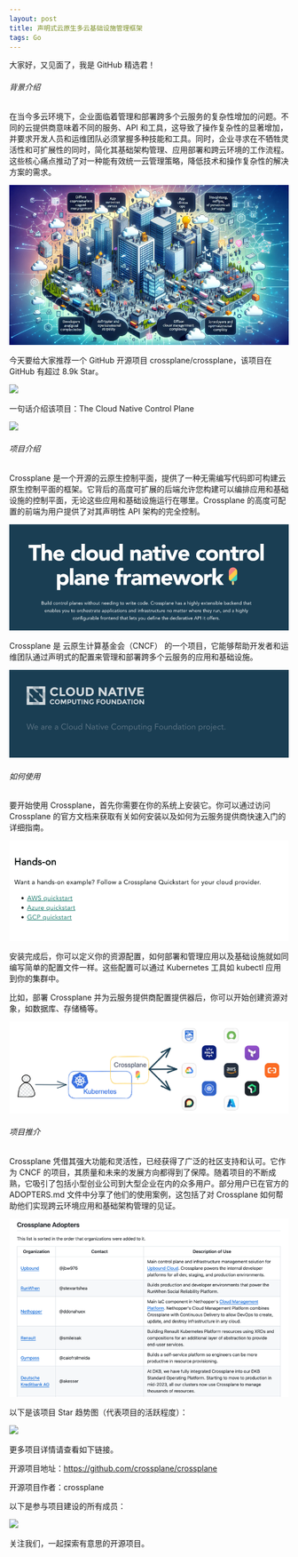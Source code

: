 ```yaml
---
layout: post
title: 声明式云原生多云基础设施管理框架
tags: Go
---
```


大家好，又见面了，我是 GitHub 精选君！

###### 背景介绍

在当今多云环境下，企业面临着管理和部署跨多个云服务的复杂性增加的问题。不同的云提供商意味着不同的服务、API 和工具，这导致了操作复杂性的显著增加，并要求开发人员和运维团队必须掌握多种技能和工具。同时，企业寻求在不牺牲灵活性和可扩展性的同时，简化其基础架构管理、应用部署和跨云环境的工作流程。这些核心痛点推动了对一种能有效统一云管理策略，降低技术和操作复杂性的解决方案的需求。

![](https://raw.githubusercontent.com/ZhuPeng/pic/master/mac/compress_tmp-6fc616c1d50c63d7bacaf36a681660e5.png)

今天要给大家推荐一个 GitHub 开源项目 crossplane/crossplane，该项目在 GitHub 有超过 8.9k Star。

![](https://stats.deeptrain.net/repo/crossplane/crossplane/?theme=light)

一句话介绍该项目：The Cloud Native Control Plane


![](https://raw.githubusercontent.com/crossplane/crossplane/master/banner.png)


###### 项目介绍

Crossplane 是一个开源的云原生控制平面，提供了一种无需编写代码即可构建云原生控制平面的框架。它背后的高度可扩展的后端允许您构建可以编排应用和基础设施的控制平面，无论这些应用和基础设施运行在哪里。Crossplane 的高度可配置的前端为用户提供了对其声明性 API 架构的完全控制。

![](https://raw.githubusercontent.com/ZhuPeng/pic/master/images/compress_image-20240611233909207.png)

Crossplane 是 云原生计算基金会（CNCF） 的一个项目，它能够帮助开发者和运维团队通过声明式的配置来管理和部署跨多个云服务的应用和基础设施。

![](https://raw.githubusercontent.com/ZhuPeng/pic/master/images/compress_image-20240611233939318.png)

###### 如何使用

要开始使用 Crossplane，首先你需要在你的系统上安装它。你可以通过访问 Crossplane 的官方文档来获取有关如何安装以及如何为云服务提供商快速入门的详细指南。

![](https://raw.githubusercontent.com/ZhuPeng/pic/master/images/compress_image-20240611234044804.png)

安装完成后，你可以定义你的资源配置，如何部署和管理应用以及基础设施就如同编写简单的配置文件一样。这些配置可以通过 Kubernetes 工具如 kubectl 应用到你的集群中。

比如，部署 Crossplane 并为云服务提供商配置提供器后，你可以开始创建资源对象，如数据库、存储桶等。

![](https://raw.githubusercontent.com/ZhuPeng/pic/master/images/compress_image-20240611234224769.png)

###### 项目推介

Crossplane 凭借其强大功能和灵活性，已经获得了广泛的社区支持和认可。它作为 CNCF 的项目，其质量和未来的发展方向都得到了保障。随着项目的不断成熟，它吸引了包括小型创业公司到大型企业在内的众多用户。部分用户已在官方的 ADOPTERS.md 文件中分享了他们的使用案例，这包括了对 Crossplane 如何帮助他们实现跨云环境应用和基础架构管理的见证。

![](https://raw.githubusercontent.com/ZhuPeng/pic/master/images/compress_image-20240611234322045.png)

以下是该项目 Star 趋势图（代表项目的活跃程度）：

![](https://api.star-history.com/svg?repos=crossplane/crossplane&type=Timeline)

更多项目详情请查看如下链接。

开源项目地址：https://github.com/crossplane/crossplane 

开源项目作者：crossplane

以下是参与项目建设的所有成员：

![](https://contrib.rocks/image?repo=crossplane/crossplane)

关注我们，一起探索有意思的开源项目。

